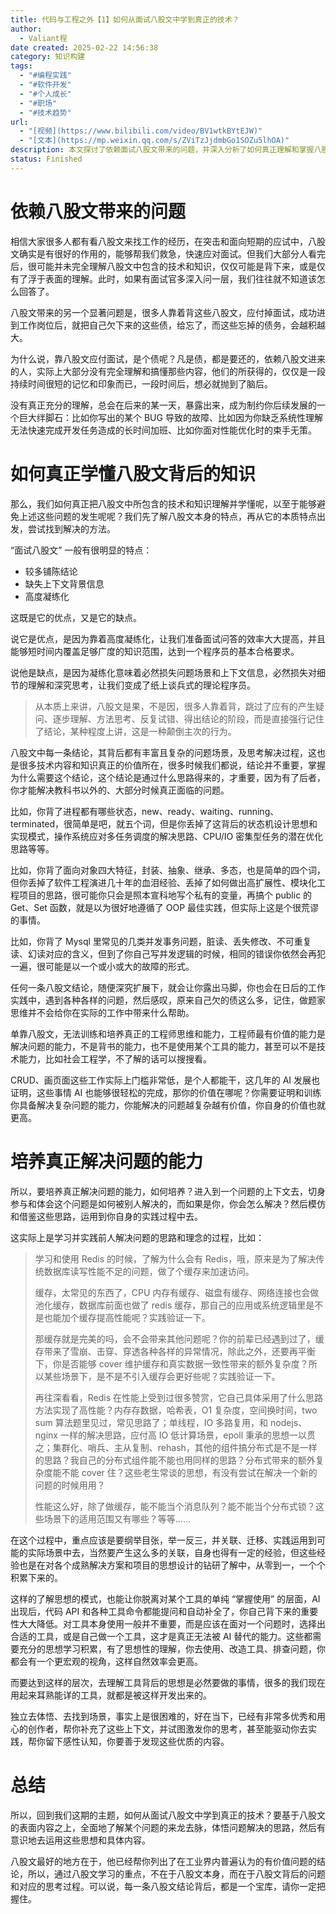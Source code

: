 ```yaml
---
title: 代码与工程之外【1】如何从面试八股文中学到真正的技术？
author:
  - Valiant程
date created: 2025-02-22 14:56:38
category: 知识构建
tags:
  - "#编程实践"
  - "#软件开发"
  - "#个人成长"
  - "#职场"
  - "#技术趋势"
url:
  - "[视频](https://www.bilibili.com/video/BV1wtkBYtEJW)"
  - "[文本](https://mp.weixin.qq.com/s/ZViTzJjdmbGo1SOZu5lhOA)"
description: 本文探讨了依赖面试八股文带来的问题，并深入分析了如何真正理解和掌握八股文背后的技术知识，从而培养解决实际问题的能力。强调了理解问题背景、学习解决思路以及将理论应用于实践的重要性，旨在帮助读者从八股文中挖掘出真正的价值，提升自身的技术水平和职业竞争力。
status: Finished
---
```


# 依赖八股文带来的问题

相信大家很多人都有看八股文来找工作的经历，在突击和面向短期的应试中，八股文确实是有很好的作用的，能够帮我们救急，快速应对面试。但我们大部分人看完后，很可能并未完全理解八股文中包含的技术和知识，仅仅可能是背下来，或是仅有了浮于表面的理解。此时，如果有面试官多深入问一层，我们往往就不知道该怎么回答了。

八股文带来的另一个显著问题是，很多人靠着背这些八股文，应付掉面试，成功进到工作岗位后，就把自己欠下来的这些债，给忘了，而这些忘掉的债务，会越积越大。

为什么说，靠八股文应付面试，是个债呢？凡是债，都是要还的，依赖八股文进来的人，实际上大部分没有完全理解和搞懂那些内容，他们的所获得的，仅仅是一段持续时间很短的记忆和印象而已，一段时间后，想必就抛到了脑后。

没有真正充分的理解，总会在后来的某一天，暴露出来，成为制约你后续发展的一个巨大绊脚石：比如你写出的某个 BUG 导致的故障、比如因为你缺乏系统性理解无法快速完成开发任务造成的长时间加班、比如你面对性能优化时的束手无策。

# 如何真正学懂八股文背后的知识

那么，我们如何真正把八股文中所包含的技术和知识理解并学懂呢，以至于能够避免上述这些问题的发生呢呢？我们先了解八股文本身的特点，再从它的本质特点出发，尝试找到解决的方法。

“面试八股文” 一般有很明显的特点：

- 较多铺陈结论
- 缺失上下文背景信息
- 高度凝练化

这既是它的优点，又是它的缺点。

说它是优点，是因为靠着高度凝练化，让我们准备面试问答的效率大大提高，并且能够短时间内覆盖足够广度的知识范围，达到一个程序员的基本合格要求。

说他是缺点，是因为凝练化意味着必然损失问题场景和上下文信息，必然损失对细节的理解和深究思考，让我们变成了纸上谈兵式的理论程序员。

> 从本质上来讲，八股文是果，不是因，很多人靠着背，跳过了应有的产生疑问、逐步理解、方法思考、反复试错、得出结论的阶段，而是直接强行记住了结论，某种程度上讲，这是一种颠倒主次的行为。

八股文中每一条结论，其背后都有丰富且复杂的问题场景，及思考解决过程，这也是很多技术内容和知识真正的价值所在，很多时候我们都说，结论并不重要，掌握为什么需要这个结论，这个结论是通过什么思路得来的，才重要，因为有了后者，你才能解决教科书以外的、大部分时候真正面临的问题。

比如，你背了进程都有哪些状态，new、ready、waiting、running、terminated，很简单是吧，就五个词，但是你丢掉了这背后的状态机设计思想和实现模式，操作系统应对多任务调度的解决思路、CPU/IO 密集型任务的潜在优化思路等等。

比如，你背了面向对象四大特征，封装、抽象、继承、多态，也是简单的四个词，但你丢掉了软件工程演进几十年的血泪经验、丢掉了如何做出高扩展性、模块化工程项目的思路，很可能你只会是照本宣科地写个私有的变量，再搞个 public 的 Get、Set 函数，就是以为很好地遵循了 OOP 最佳实践，但实际上这是个很荒谬的事情。

比如，你背了 Mysql 里常见的几类并发事务问题，脏读、丢失修改、不可重复读、幻读对应的含义，但到了你自己写并发逻辑的时候，相同的错误你依然会再犯一遍，很可能是以一个或小或大的故障的形式。

任何一条八股文结论，随便深究扩展下，就会让你露出马脚，你也会在日后的工作实践中，遇到各种各样的问题，然后感叹，原来自己欠的债这么多，记住，做题家思维并不会给你在实际的工作中带来什么帮助。

单靠八股文，无法训练和培养真正的工程师思维和能力，工程师最有价值的能力是解决问题的能力，不是背书的能力，也不是使用某个工具的能力，甚至可以不是技术能力，比如社会工程学，不了解的话可以搜搜看。

CRUD、画页面这些工作实际上门槛非常低，是个人都能干，这几年的 AI 发展也证明，这些事情 AI 也能够很轻松的完成，那你的价值在哪呢？你需要证明和训练你具备解决复杂问题的能力，你能解决的问题越复杂越有价值，你自身的价值也就更高。

# 培养真正解决问题的能力

所以，要培养真正解决问题的能力，如何培养？进入到一个问题的上下文去，切身参与和体会这个问题是如何被别人解决的，而如果是你，你会怎么解决？然后模仿和借鉴这些思路，运用到你自身的实践过程中去。

这实际上是学习并实践前人解决问题的思路和理念的过程，比如：

> 学习和使用 Redis 的时候，了解为什么会有 Redis，哦，原来是为了解决传统数据库读写性能不足的问题，做了个缓存来加速访问。
>
> 缓存，太常见的东西了，CPU 内存有缓存、磁盘有缓存、网络连接也会做池化缓存，数据库前面也做了 redis 缓存，那自己的应用或系统逻辑里是不是也能加个缓存提高性能呢？实践验证一下。
>
> 那缓存就是完美的吗，会不会带来其他问题呢？你的前辈已经遇到过了，缓存带来了雪崩、击穿、穿透各种各样的异常情况，除此之外，还要再平衡下，你是否能够 cover 维护缓存和真实数据一致性带来的额外复杂度？所以某些场景下，是不是不引入缓存会更好些呢？实践验证一下。
>
> 再往深看看，Redis 在性能上受到过很多赞赏，它自己具体采用了什么思路方法实现了高性能？内存存数据，哈希表，O1 复杂度，空间换时间，two sum 算法题里见过，常见思路了；单线程，IO 多路复用，和 nodejs、nginx 一样的解决思路，应付高 IO 低计算场景，epoll 秉承的思想一以贯之；集群化、哨兵、主从复制、rehash，其他的组件搞分布式是不是一样的思路？我自己的分布式组件能不能也用同样的思路？分布式带来的额外复杂度能不能 cover 住？这些老生常谈的思想，有没有尝试在解决一个新的问题的时候用用？
>
> 性能这么好，除了做缓存，能不能当个消息队列？能不能当个分布式锁？这些场景下的适用范围又有哪些？等等……

在这个过程中，重点应该是要纲举目张，举一反三，并关联、迁移、实践运用到可能的实际场景中去，当然要产生这么多的关联，自身也得有一定的经验，但这些经验也是在对各个成熟解决方案和项目的思想设计的钻研了解中，从零到一，一个个积累下来的。

这样的了解思想的模式，也能让你脱离对某个工具的单纯 “掌握使用” 的层面，AI 出现后，代码 API 和各种工具命令都能提问和自动补全了，你自己背下来的重要性大大降低。对工具本身使用一般并不重要，而是应该在面对一个问题时，选择出合适的工具，或是自己做一个工具，这才是真正无法被 AI 替代的能力。这些都需要充分的思想学习积累，有了思想性的理解，你去使用、改造工具、排查问题，你都会有一个更宏观的视角，这样自然效率会更高。

而要达到这样的层次，去理解工具背后的思想是必然要做的事情，很多的我们现在用起来耳熟能详的工具，就都是被这样开发出来的。

独立去体悟、去找到场景，事实上是很困难的，好在当下，已经有非常多优秀和用心的创作者，帮你补充了这些上下文，并试图激发你的思考，甚至能驱动你去实践，帮你留下感性认知，你要善于发现这些优质的内容。

# 总结

所以，回到我们这期的主题，如何从面试八股文中学到真正的技术？要基于八股文的表面内容之上，全面地了解某个问题的来龙去脉，体悟问题解决的思路，然后有意识地去运用这些思想和具体内容。

八股文最好的地方在于，他已经帮你列出了在工业界内普遍认为的有价值问题的结论，所以，通过八股文学习的重点，不在于八股文本身，而在于八股文背后的问题和对应的思考过程。可以说，每一条八股文结论背后，都是一个宝库，请你一定把握住。
